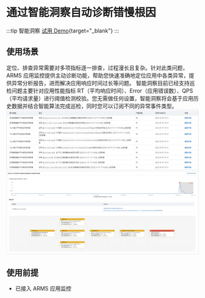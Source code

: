 # 通过智能洞察自动诊断错慢根因

:::tip 智能洞察
[试用 Demo](/doc/playground/armsdemo.html?dest=https%3A%2F%2Farms4service.console.aliyun.com%2F%23%2Fproblem%2Flist%2Fcn-hangzhou){target="_blank"}
:::

## 使用场景

定位、排查异常需要对多项指标逐一排查，过程漫长且复杂。针对此类问题，ARMS 应用监控提供主动诊断功能，帮助您快速准确地定位应用中各类异常，提供异常分析报告，进而解决应用响应时间过长等问题。
智能洞察目前已经支持巡检问题主要针对应用性能指标 RT（平均响应时间）、Error（应用错误数）、QPS（平均请求量）进行阈值检测校验。您无需做任何设置，智能洞察将会基于应用历史数据并结合智能算法完成巡检，同时您可以订阅不同的异常事件类型。
![picture 6](./img/appMonitoring6.png)
![picture 7](./img/appMonitoring7.png)

## 使用前提

- 已接入 ARMS 应用监控

